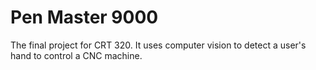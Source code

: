 # Pen Master 9000
 The final project for CRT 320. It uses computer vision to detect a user's hand to control a CNC machine.
